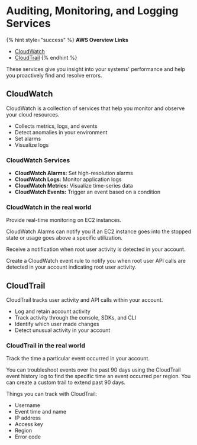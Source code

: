 # Auditing, Monitoring, and Logging Services

{% hint style="success" %}
**AWS Overview Links**

* [CloudWatch](https://aws.amazon.com/cloudwatch/)
* [CloudTrail](https://aws.amazon.com/cloudtrail/)
{% endhint %}

These services give you insight into your systems' performance and help you proactively find and resolve errors.

## CloudWatch

CloudWatch is a collection of services that help you monitor and observe your cloud resources.

* Collects metrics, logs, and events
* Detect anomalies in your environment
* Set alarms
* Visualize logs

### CloudWatch Services

* **CloudWatch Alarms:** Set high-resolution alarms
* **CloudWatch Logs:** Monitor application logs
* **CloudWatch Metrics:** Visualize time-series data
* **CloudWatch Events:** Trigger an event based on a condition

### CloudWatch in the real world

Provide real-time monitoring on EC2 instances.

CloudWatch Alarms can notify you if an EC2 instance goes into the stopped state or usage goes above a specific utilization.

Receive a notification when root user activity is detected in your account.

Create a CloudWatch event rule to notify you when root user API calls are detected in your account indicating root user activity.

## CloudTrail

CloudTrail tracks user activity and API calls within your account.

* Log and retain account activity
* Track activity through the console, SDKs, and CLI
* Identify which user made changes
* Detect unusual activity in your account

### CloudTrail in the real world

Track the time a particular event occurred in your account.

You can troubleshoot events over the past 90 days using the CloudTrail event history log to find the specific time an event occurred per region. You can create a custom trail to extend past 90 days.

Things you can track with CloudTrail:

* Username
* Event time and name
* IP address
* Access key
* Region
* Error code
